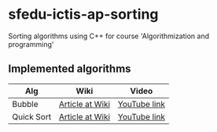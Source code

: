# sfedu-ictis-ap-sorting
Sorting algorithms using C++ for course 'Algorithmization and programming' 

## Implemented algorithms

| Alg | Wiki | Video |
| --- | ------------- | ----------- |
| Bubble | [Article at Wiki](https://en.wikipedia.org/wiki/Bubble_sort) | [YouTube link](https://youtu.be/lyZQPjUT5B4) |
| Quick Sort | [Article at Wiki](https://en.wikipedia.org/wiki/Quicksort) | [YouTube link](https://youtu.be/ywWBy6J5gz8) |